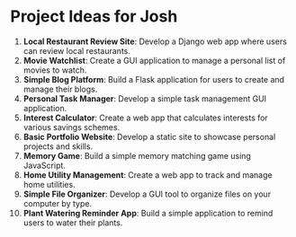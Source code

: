 # Project Ideas for Josh

1. **Local Restaurant Review Site**: Develop a Django web app where users can review local restaurants.
2. **Movie Watchlist**: Create a GUI application to manage a personal list of movies to watch.
3. **Simple Blog Platform**: Build a Flask application for users to create and manage their blogs.
4. **Personal Task Manager**: Develop a simple task management GUI application.
5. **Interest Calculator**: Create a web app that calculates interests for various savings schemes.
6. **Basic Portfolio Website**: Develop a static site to showcase personal projects and skills.
7. **Memory Game**: Build a simple memory matching game using JavaScript.
8. **Home Utility Management**: Create a web app to track and manage home utilities.
9. **Simple File Organizer**: Develop a GUI tool to organize files on your computer by type.
10. **Plant Watering Reminder App**: Build a simple application to remind users to water their plants.
